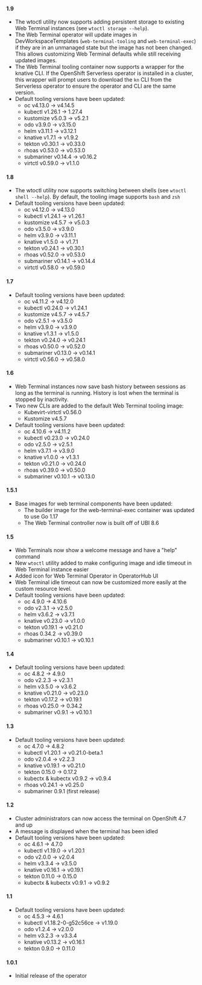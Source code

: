 #### 1.9
- The wtoctl utility now supports adding persistent storage to existing Web Terminal instances (see `wtoctl storage --help`).
- The Web Terminal operator will update images in DevWorkspaceTemplates (`web-terminal-tooling` and `web-terminal-exec`) if they are in an unmanaged state but the image has not been changed. This allows customizing Web Terminal defaults while still receiving updated images.
- The Web Terminal tooling container now supports a wrapper for the knative CLI. If the OpenShift Serverless operator is installed in a cluster, this wrapper will prompt users to download the `kn` CLI from the Serverless operator to ensure the operator and CLI are the same version.
- Default tooling versions have been updated:
  - oc v4.13.0 -> v4.14.5
  - kubectl v1.26.1 -> 1.27.4
  - kustomize v5.0.3 -> v5.2.1
  - odo v3.9.0 -> v3.15.0
  - helm v3.11.1 -> v3.12.1
  - knative v1.7.1 -> v1.9.2
  - tekton v0.30.1 -> v0.33.0
  - rhoas v0.53.0 -> v0.53.0
  - submariner v0.14.4 -> v0.16.2
  - virtctl v0.59.0 -> v1.1.0

#### 1.8
- The wtoctl utility now supports switching between shells (see `wtoctl shell --help`). By default, the tooling image supports `bash` and `zsh`
- Default tooling versions have been updated:
  - oc v4.12.0 -> v4.13.0
  - kubectl v1.24.1 -> v1.26.1
  - kustomize v4.5.7 -> v5.0.3
  - odo v3.5.0 -> v3.9.0
  - helm v3.9.0 -> v3.11.1
  - knative v1.5.0 -> v1.7.1
  - tekton v0.24.1 -> v0.30.1
  - rhoas v0.52.0 -> v0.53.0
  - submariner v0.14.1 -> v0.14.4
  - virtctl v0.58.0 -> v0.59.0

#### 1.7
- Default tooling versions have been updated:
  - oc v4.11.2 -> v4.12.0
  - kubectl v0.24.0 -> v1.24.1
  - kustomize v4.5.7 -> v4.5.7
  - odo v2.5.1 -> v3.5.0
  - helm v3.9.0 -> v3.9.0
  - knative v1.3.1 -> v1.5.0
  - tekton v0.24.0 -> v0.24.1
  - rhoas v0.50.0 -> v0.52.0
  - submariner v0.13.0 -> v0.14.1
  - virtctl v0.56.0 -> v0.58.0

#### 1.6
- Web Terminal instances now save bash history between sessions as long as the terminal is running. History is lost when the terminal is stopped by inactivity.
- Two new CLIs are added to the default Web Terminal tooling image:
  - Kubevirt-virtctl v0.56.0
  - Kustomize v4.5.7
- Default tooling versions have been updated:
  - oc 4.10.6 -> v4.11.2
  - kubectl v0.23.0 -> v0.24.0
  - odo v2.5.0 -> v2.5.1
  - helm v3.7.1 -> v3.9.0
  - knative v1.0.0 -> v1.3.1
  - tekton v0.21.0 -> v0.24.0
  - rhoas v0.39.0 -> v0.50.0
  - submariner v0.10.1 -> v0.13.0

#### 1.5.1
- Base images for web terminal components have been updated:
  - The builder image for the web-terminal-exec container was updated to use Go 1.17
  - The Web Terminal controller now is built off of UBI 8.6

#### 1.5
- Web Terminals now show a welcome message and have a "help" command
- New `wtoctl` utility added to make configuring image and idle timeout in Web Terminal instance easier
- Added icon for Web Terminal Operator in OperatorHub UI
- Web Terminal idle timeout can now be customized more easily at the custom resource level.
- Default tooling versions have been updated:
  - oc 4.9.0 -> 4.10.6
  - odo v2.3.1 -> v2.5.0
  - helm v3.6.2 -> v3.7.1
  - knative v0.23.0 -> v1.0.0
  - tekton v0.19.1 -> v0.21.0
  - rhoas 0.34.2 -> v0.39.0
  - submariner v0.10.1 -> v0.10.1

#### 1.4
- Default tooling versions have been updated:
  - oc 4.8.2 -> 4.9.0
  - odo v2.2.3 -> v2.3.1
  - helm v3.5.0 -> v3.6.2
  - knative v0.21.0 -> v0.23.0
  - tekton v0.17.2 -> v0.19.1
  - rhoas v0.25.0 -> 0.34.2
  - submariner v0.9.1 -> v0.10.1

#### 1.3
- Default tooling versions have been updated:
  - oc 4.7.0 -> 4.8.2
  - kubectl v1.20.1 -> v0.21.0-beta.1
  - odo v2.0.4 -> v2.2.3
  - knative v0.19.1 -> v0.21.0
  - tekton 0.15.0 -> 0.17.2
  - kubectx & kubectx v0.9.2 -> v0.9.4
  - rhoas v0.24.1 -> v0.25.0
  - submariner 0.9.1 (first release)

#### 1.2

- Cluster administrators can now access the terminal on OpenShift 4.7 and up
- A message is displayed when the terminal has been idled
- Default tooling versions have been updated:
  - oc 4.6.1 -> 4.7.0
  - kubectl v1.19.0 -> v1.20.1
  - odo v2.0.0 -> v2.0.4
  - helm v3.3.4 -> v3.5.0
  - knative v0.16.1 -> v0.19.1
  - tekton 0.11.0 -> 0.15.0
  - kubectx & kubectx v0.9.1 -> v0.9.2

#### 1.1

- Default tooling versions have been updated:
  - oc 4.5.3 -> 4.6.1
  - kubectl v1.18.2-0-g52c56ce -> v1.19.0
  - odo v1.2.4 -> v2.0.0
  - helm v3.2.3 -> v3.3.4
  - knative v0.13.2 -> v0.16.1
  - tekton 0.9.0 -> 0.11.0

#### 1.0.1

- Initial release of the operator
